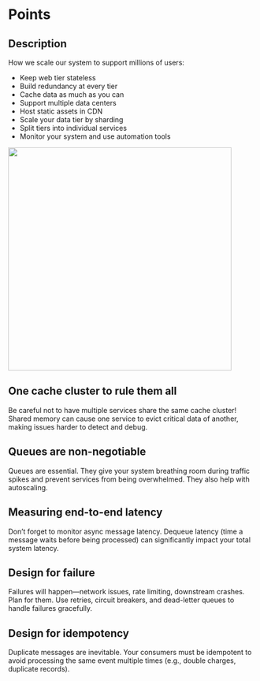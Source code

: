 # Points

## Description

How we scale our system to support millions of users:

- Keep web tier stateless
- Build redundancy at every tier
- Cache data as much as you can
- Support multiple data centers
- Host static assets in CDN
- Scale your data tier by sharding
- Split tiers into individual services
- Monitor your system and use automation tools

<img src="image1.jpg" style="width:4.7198in" />

## One cache cluster to rule them all

Be careful not to have multiple services share the same cache cluster!
Shared memory can cause one service to evict critical data of another, making issues harder to detect and debug.

## Queues are non-negotiable

Queues are essential.
They give your system breathing room during traffic spikes and prevent services from being overwhelmed.
They also help with autoscaling.

## Measuring end-to-end latency

Don’t forget to monitor async message latency.
Dequeue latency (time a message waits before being processed) can significantly impact your total system latency.

## Design for failure

Failures will happen—network issues, rate limiting, downstream crashes.
Plan for them.
Use retries, circuit breakers, and dead-letter queues to handle failures gracefully.

## Design for idempotency

Duplicate messages are inevitable.
Your consumers must be idempotent to avoid processing the same event multiple times (e.g., double charges, duplicate records).
